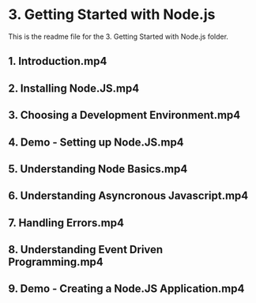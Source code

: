 # 3. Getting Started with Node.js

This is the readme file for the 3. Getting Started with Node.js folder.

## 1. Introduction.mp4

## 2. Installing Node.JS.mp4

## 3. Choosing a Development Environment.mp4

## 4. Demo - Setting up Node.JS.mp4

## 5. Understanding Node Basics.mp4

## 6. Understanding Asyncronous Javascript.mp4

## 7. Handling Errors.mp4

## 8. Understanding Event Driven Programming.mp4

## 9. Demo - Creating a Node.JS Application.mp4

